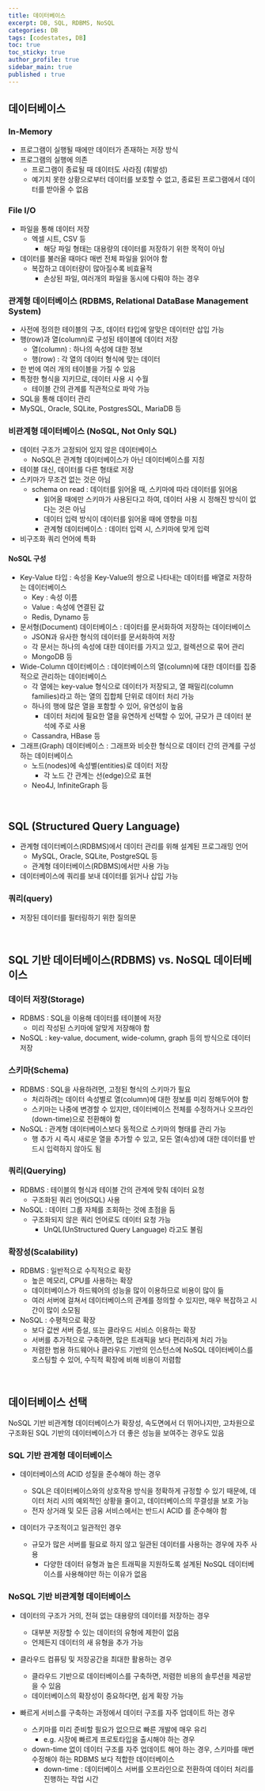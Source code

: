 ```yaml
---
title: 데이터베이스
excerpt: DB, SQL, RDBMS, NoSQL
categories: DB
tags: [codestates, DB]
toc: true
toc_sticky: true
author_profile: true
sidebar_main: true
published : true
---
```


## 데이터베이스

### In-Memory
- 프로그램이 실행될 때에만 데이터가 존재하는 저장 방식
- 프로그램의 실행에 의존
  - 프로그램이 종료될 때 데이터도 사라짐 (휘발성)
  - 예기치 못한 상황으로부터 데이터를 보호할 수 없고, 종료된 프로그램에서 데이터를 받아올 수 없음

### File I/O
- 파일을 통해 데이터 저장
  - 엑셀 시트, CSV 등 
    - 해당 파일 형태는 대용량의 데이터를 저장하기 위한 목적이 아님
- 데이터를 불러올 때마다 매번 전체 파일을 읽어야 함
  - 복잡하고 데이터량이 많아질수록 비효율적
    - 손상된 파일, 여러개의 파일을 동시에 다뤄야 하는 경우

### 관계형 데이터베이스 (RDBMS, Relational DataBase Management System)
- 사전에 정의한 테이블의 구조, 데이터 타입에 알맞은 데이터만 삽입 가능
- 행(row)과 열(column)로 구성된 테이블에 데이터 저장
  - 열(column) : 하나의 속성에 대한 정보 
  - 행(row) : 각 열의 데이터 형식에 맞는 데이터 
- 한 번에 여러 개의 테이블을 가질 수 있음
- 특정한 형식을 지키므로, 데이터 사용 시 수월
  - 테이블 간의 관계를 직관적으로 파악 가능
- SQL을 통해 데이터 관리
- MySQL, Oracle, SQLite, PostgresSQL, MariaDB 등

### 비관계형 데이터베이스 (NoSQL, Not Only SQL)
- 데이터 구조가 고정되어 있지 않은 데이터베이스
  - NoSQL은 관계형 데이터베이스가 아닌 데이터베이스를 지칭
- 테이블 대신, 데이터를 다른 형태로 저장
- 스키마가 무조건 없는 것은 아님
  - schema on read : 데이터를 읽어올 때, 스키마에 따라 데이터를 읽어옴
    - 읽어올 때에만 스키마가 사용된다고 하여, 데이터 사용 시 정해진 방식이 없다는 것은 아님
    - 데이터 입력 방식이 데이터를 읽어올 때에 영향을 미침
    - 관계형 데이터베이스 : 데이터 입력 시, 스키마에 맞게 입력
- 비구조화 쿼리 언어에 특화

#### NoSQL 구성
- Key-Value 타입 : 속성을 Key-Value의 쌍으로 나타내는 데이터를 배열로 저장하는 데이터베이스
  - Key : 속성 이름
  - Value : 속성에 연결된 값 
  - Redis, Dynamo 등
- 문서형(Document) 데이터베이스 : 데이터를 문서화하여 저장하는 데이터베이스
  - JSON과 유사한 형식의 데이터를 문서화하여 저장
  - 각 문서는 하나의 속성에 대한 데이터를 가지고 있고, 컬렉션으로 묶어 관리
  - MongoDB 등
- Wide-Column 데이터베이스 : 데이터베이스의 열(column)에 대한 데이터를 집중적으로 관리하는 데이터베이스
  - 각 열에는 key-value 형식으로 데이터가 저장되고, 열 패밀리(column families)라고 하는 열의 집합체 단위로 데이터 처리 가능
  - 하나의 행에 많은 열을 포함할 수 있어, 유연성이 높음
    - 데이터 처리에 필요한 열을 유연하게 선택할 수 있어, 규모가 큰 데이터 분석에 주로 사용
  - Cassandra, HBase 등
- 그래프(Graph) 데이터베이스 : 그래프와 비슷한 형식으로 데이터 간의 관계를 구성하는 데이터베이스
  - 노드(nodes)에 속성별(entities)로 데이터 저장
    - 각 노드 간 관계는 선(edge)으로 표현
  - Neo4J, InfiniteGraph 등

<br>

## SQL (Structured Query Language)
- 관계형 데이터베이스(RDBMS)에서 데이터 관리를 위해 설계된 프로그래밍 언어
  - MySQL, Oracle, SQLite, PostgreSQL 등 
  - 관계형 데이터베이스(RDBMS)에서만 사용 가능
- 데이터베이스에 쿼리를 보내 데이터를 읽거나 삽입 가능

### 쿼리(query)
- 저장된 데이터를 필터링하기 위한 질의문

<br>

## SQL 기반 데이터베이스(RDBMS) vs. NoSQL 데이터베이스

### 데이터 저장(Storage)
- RDBMS : SQL을 이용해 데이터를 테이블에 저장 
  - 미리 작성된 스키마에 알맞게 저장해야 함
- NoSQL : key-value, document, wide-column, graph 등의 방식으로 데이터 저장

### 스키마(Schema)
- RDBMS : SQL을 사용하려면, 고정된 형식의 스키마가 필요 
  - 처리하려는 데이터 속성별로 열(column)에 대한 정보를 미리 정해두어야 함
  - 스키마는 나중에 변경할 수 있지만, 데이터베이스 전체를 수정하거나 오프라인(down-time)으로 전환해야 함
- NoSQL : 관계형 데이터베이스보다 동적으로 스키마의 형태를 관리 가능
  - 행 추가 시 즉시 새로운 열을 추가할 수 있고, 모든 열(속성)에 대한 데이터를 반드시 입력하지 않아도 됨

### 쿼리(Querying)
- RDBMS : 테이블의 형식과 테이블 간의 관계에 맞춰 데이터 요청 
  - 구조화된 쿼리 언어(SQL) 사용
- NoSQL : 데이터 그룹 자체를 조회하는 것에 초점을 둠 
  - 구조화되지 않은 쿼리 언어로도 데이터 요청 가능 
    - UnQL(UnStructured Query Language) 라고도 불림

### 확장성(Scalability)
- RDBMS : 일반적으로 수직적으로 확장
  - 높은 메모리, CPU를 사용하는 확장 
  - 데이터베이스가 하드웨어의 성능을 많이 이용하므로  비용이 많이 듦
  - 여러 서버에 걸쳐서 데이터베이스의 관계를 정의할 수 있지만, 매우 복잡하고 시간이 많이 소모됨
- NoSQL : 수평적으로 확장
  - 보다 값싼 서버 증설, 또는 클라우드 서비스 이용하는 확장
  - 서버를 추가적으로 구축하면, 많은 트래픽을 보다 편리하게 처리 가능
  - 저렴한 범용 하드웨어나 클라우드 기반의 인스턴스에 NoSQL 데이터베이스를 호스팅할 수 있어, 수직적 확장에 비해 비용이 저렴함

<br>

## 데이터베이스 선택

NoSQL 기반 비관계형 데이터베이스가 확장성, 속도면에서 더 뛰어나지만, 고차원으로 구조화된 SQL 기반의 데이터베이스가 더 좋은 성능을 보여주는 경우도 있음 

### SQL 기반 관계형 데이터베이스
- 데이터베이스의 ACID 성질을 준수해야 하는 경우
  - SQL은 데이터베이스와의 상호작용 방식을 정확하게 규정할 수 있기 때문에, 데이터 처리 시의 예외적인 상황을 줄이고, 데이터베이스의 무결성을 보호 가능
  - 전자 상거래 및 모든 금융 서비스에서는 반드시 ACID 를 준수해야 함

- 데이터가 구조적이고 일관적인 경우
  - 규모가 많은 서버를 필요로 하지 않고 일관된 데이터를 사용하는 경우에 자주 사용
    - 다양한 데이터 유형과 높은 트래픽을 지원하도록 설계된 NoSQL 데이터베이스를 사용해야만 하는 이유가 없음

### NoSQL 기반 비관계형 데이터베이스
- 데이터의 구조가 거의, 전혀 없는 대용량의 데이터를 저장하는 경우
  - 대부분 저장할 수 있는 데이터의 유형에 제한이 없음
  - 언제든지 데이터의 새 유형을 추가 가능

- 클라우드 컴퓨팅 및 저장공간을 최대한 활용하는 경우
  - 클라우드 기반으로 데이터베이스를 구축하면, 저렴한 비용의 솔루션을 제공받을 수 있음
  - 데이터베이스의 확장성이 중요하다면, 쉽게 확장 가능

- 빠르게 서비스를 구축하는 과정에서 데이터 구조를 자주 업데이트 하는 경우
  - 스키마를 미리 준비할 필요가 없으므로 빠른 개발에 매우 유리
    - e.g. 시장에 빠르게 프로토타입을 출시해야 하는 경우
  - down-time 없이 데이터 구조를 자주 업데이트 해야 하는 경우, 스키마를 매번 수정해야 하는 RDBMS 보다 적합한 데이터베이스
    - down-time : 데이터베이스 서버를 오프라인으로 전환하여 데이터 처리를 진행하는 작업 시간

